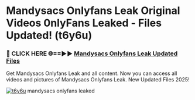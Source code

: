 # Mandysacs Onlyfans Leak Original Videos 0nlyFans Leaked - Files Updated! (t6y6u)

<h3>🔴 CLICK HERE 🌐==►► <a href="https://tinyurl.com/3hn5wdd3" rel="nofollow">Mandysacs Onlyfans Leak Updated Files</a></h3>

Get Mandysacs Onlyfans Leak and all content. Now you can access all videos and pictures of Mandysacs Onlyfans Leak. New Updated Files 2025!

[![t6y6u](https://i.imgur.com/4HnBqBT.gif)](https://tinyurl.com/3hn5wdd3)
mandysacs onlyfans leaked